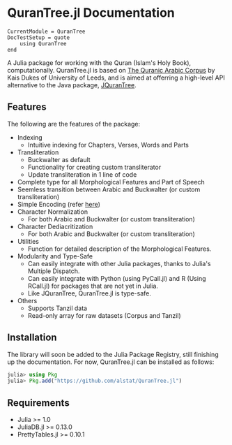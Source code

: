 # QuranTree.jl Documentation

```@meta
CurrentModule = QuranTree
DocTestSetup = quote
    using QuranTree
end
```

A Julia package for working with the Quran (Islam's Holy Book), computationally. QuranTree.jl is based on [The Quranic Arabic Corpus](https://corpus.quran.com/) by Kais Dukes of University of Leeds, and is aimed at offerring a high-level API alternative to the Java package, [JQuranTree](https://corpus.quran.com/java/overview.jsp). 
## Features
The following are the features of the package:

 * Indexing
    * Intuitive indexing for Chapters, Verses, Words and Parts
 * Transliteration
    * Buckwalter as default
    * Functionality for creating custom transliterator
    * Update transliteration in 1 line of code
 * Complete type for all Morphological Features and Part of Speech
 * Seemless transition between Arabic and Buckwalter (or custom transliteration)
 * Simple Encoding (refer [here](https://corpus.quran.com/java/simpleencoding.jsp))
 * Character Normalization
    * For both Arabic and Buckwalter (or custom transliteration)
 * Character Dediacritization
    * For both Arabic and Buckwalter (or custom transliteration)
 * Utilities
    * Function for detailed description of the Morphological Features.
 * Modularity and Type-Safe
    * Can easily integrate with other Julia packages, thanks to Julia's Multiple Dispatch.
    * Can easily integrate with Python (using PyCall.jl) and R (Using RCall.jl) for packages that are not yet in Julia.
    * Like JQuranTree, QuranTree.jl is type-safe.
 * Others
    * Supports Tanzil data
    * Read-only array for raw datasets (Corpus and Tanzil)

## Installation
The library will soon be added to the Julia Package Registry, still finishing up the documentation. For now, QuranTree.jl can be installed as follows:
```julia
julia> using Pkg
julia> Pkg.add("https://github.com/alstat/QuranTree.jl")
```
## Requirements
 * Julia >= 1.0
 * JuliaDB.jl >= 0.13.0
 * PrettyTables.jl >= 0.10.1